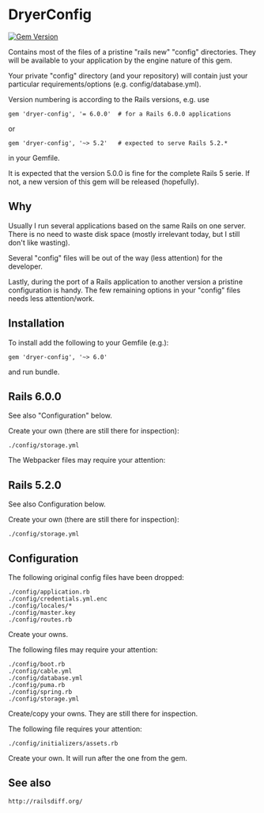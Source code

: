 DryerConfig
===========
[![Gem Version](https://badge.fury.io/rb/dryer-config.png)](http://badge.fury.io/rb/dryer-config)

Contains most of the files of a pristine "rails new" "config" directories.
They will be available to your application by
the engine nature of this gem.

Your private "config" directory (and your repository)
will contain just your particular requirements/options
(e.g. config/database.yml).

Version numbering is according to the Rails versions, e.g. use

    gem 'dryer-config', '= 6.0.0'  # for a Rails 6.0.0 applications

or

    gem 'dryer-config', '~> 5.2'   # expected to serve Rails 5.2.*

in your Gemfile.

It is expected that the version 5.0.0 is fine for the
complete Rails 5 serie.
If not, a new version of this gem will be released (hopefully).

Why
---

Usually I run several applications based on the same Rails on one server.
There is no need to waste disk space (mostly irrelevant today,
but I still don't like wasting).

Several "config" files will be out of the way (less attention)
for the developer.

Lastly, during the port of a Rails application to another version
a pristine configuration is handy.
The few remaining options in your "config" files needs
less attention/work.


Installation
------------
To install add the following to your Gemfile (e.g.):

    gem 'dryer-config', '~> 6.0'

and run bundle.

Rails 6.0.0
-----------

See also "Configuration" below.

Create your own (there are still there for inspection):

    ./config/storage.yml

The Webpacker files may require your attention:

Rails 5.2.0
-----------

See also Configuration below.

Create your own (there are still there for inspection):

    ./config/storage.yml

Configuration
-------------

The following original config files have been dropped:

    ./config/application.rb
    ./config/credentials.yml.enc
    ./config/locales/*
    ./config/master.key
    ./config/routes.rb

Create your owns.

The following files may require your attention:

    ./config/boot.rb
    ./config/cable.yml
    ./config/database.yml
    ./config/puma.rb
    ./config/spring.rb
    ./config/storage.yml

Create/copy your owns. They are still there for inspection.

The following file requires your attention:

    ./config/initializers/assets.rb

Create your own. It will run after the one from the gem.

See also
--------

    http://railsdiff.org/
